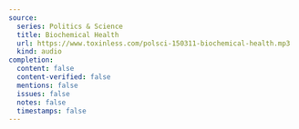 ```yaml
---
source:
  series: Politics & Science
  title: Biochemical Health
  url: https://www.toxinless.com/polsci-150311-biochemical-health.mp3
  kind: audio
completion:
  content: false
  content-verified: false
  mentions: false
  issues: false
  notes: false
  timestamps: false
---
```

